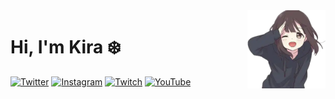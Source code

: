 <img src="https://raw.githubusercontent.com/kiracoding/kiracoding/main/.github/images/menhera_salute.webp" alt="Menhera saluting" align="right" width="125" />

# Hi, I'm Kira ❄️

[![Twitter][twitter_badge]][twitter_url]
[![Instagram][instagram_badge]][instagram_url]
[![Twitch][twitch_badge]][twitch_url]
[![YouTube][youtube_badge]][youtube_url]

<!-- Twitter -->
[twitter_badge]: https://img.shields.io/badge/-twitter-black?style=for-the-badge&logo=twitter
[twitter_url]: https://twitter.com/KiraSocial

<!-- Instagram -->
[instagram_badge]: https://img.shields.io/badge/-instagram-black?style=for-the-badge&logo=instagram
[instagram_url]: https://www.instagram.com/kira__herself/

<!-- Twitch -->
[twitch_badge]: https://img.shields.io/badge/-twitch-black?style=for-the-badge&logo=twitch
[twitch_url]: https://www.twitch.tv/akiranohikari

<!-- YouTube -->
[youtube_badge]: https://img.shields.io/badge/-youtube-black?style=for-the-badge&logo=youtube&logoColor=FF0000
[youtube_url]: https://www.youtube.com/channel/UCnCPN9xi7y8arkpymcTXzNw
